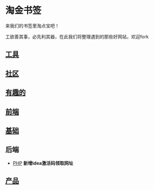 # 淘金书签

来我们的书签里淘点宝吧！

工欲善其事，必先利其器，在此我们将整理遇到的那些好网站，欢迎fork





## [工具](工具/bookmark.md)


## [社区](社区/bookmark.md)


## [有趣的](有趣的/bookmark.md)


## [前端](前端/bookmark.md)


## [基础](基础/bookmark.md)

## 后端

- [PHP](后端/PHP/bookmark.md) **新增idea激活码领取网址**
  


## [产品](产品/bookmark.md)


